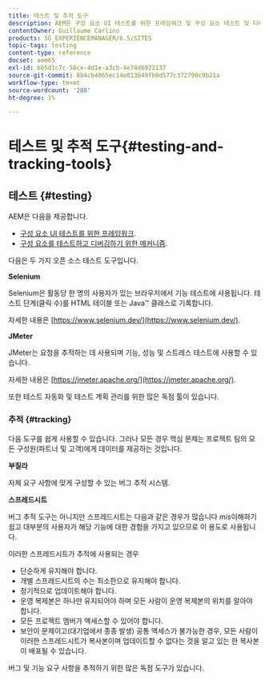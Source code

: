 ```yaml
---
title: 테스트 및 추적 도구
description: AEM은 구성 요소 UI 테스트를 위한 프레임워크 및 구성 요소 테스트 및 디버깅을 위한 메커니즘을 제공합니다
contentOwner: Guillaume Carlino
products: SG_EXPERIENCEMANAGER/6.5/SITES
topic-tags: testing
content-type: reference
docset: aem65
exl-id: bb5d1c7c-56ce-4d1e-a3cb-4e74d6922137
source-git-commit: 8b4cb4065ec14e813b49fb0d577c372790c9b21a
workflow-type: tm+mt
source-wordcount: '288'
ht-degree: 1%

---
```


# 테스트 및 추적 도구{#testing-and-tracking-tools}

## 테스트 {#testing}

AEM은 다음을 제공합니다.

* [구성 요소 UI 테스트를 위한 프레임워크](/help/sites-developing/hobbes.md).
* [구성 요소를 테스트하고 디버깅하기 위한 메커니즘](/help/sites-developing/developer-mode.md).

다음은 두 가지 오픈 소스 테스트 도구입니다.

**Selenium**

Selenium은 활동당 한 명의 사용자가 있는 브라우저에서 기능 테스트에 사용됩니다. 테스트 단계(클릭 수)를 HTML 테이블 또는 Java™ 클래스로 기록합니다.

자세한 내용은 [https://www.selenium.dev/](https://www.selenium.dev/).

**JMeter**

JMeter는 요청을 추적하는 데 사용되며 기능, 성능 및 스트레스 테스트에 사용할 수 있습니다.

자세한 내용은 [https://jmeter.apache.org/](https://jmeter.apache.org/).

또한 테스트 자동화 및 테스트 계획 관리를 위한 많은 독점 툴이 있습니다.

### 추적 {#tracking}

다음 도구를 쉽게 사용할 수 있습니다. 그러나 모든 경우 핵심 문제는 프로젝트 팀의 모든 구성원(파트너 및 고객)에게 데이터를 제공하는 것입니다.

**부질라**

자체 요구 사항에 맞게 구성할 수 있는 버그 추적 시스템.

**스프레드시트**

버그 추적 도구는 아니지만 스프레드시트는 다음과 같은 경우가 많습니다 *mis*&#x200B;이해하기 쉽고 대부분의 사용자가 해당 기능에 대한 경험을 가지고 있으므로 이 용도로 사용됩니다.

이러한 스프레드시트가 추적에 사용되는 경우

* 단순하게 유지해야 합니다.
* 개별 스프레드시트의 수는 최소한으로 유지해야 합니다.
* 정기적으로 업데이트해야 합니다.
* 운영 복제본은 하나만 유지되어야 하며 모든 사람이 운영 복제본의 위치를 알아야 합니다.
* 모든 프로젝트 멤버가 액세스할 수 있어야 합니다.
* 보안이 문제이고(대기업에서 종종 발생) 공통 액세스가 불가능한 경우, 모든 사람이 이러한 스프레드시트가 복사본이며 업데이트할 수 없다는 것을 알고 있는 한 복사본이 배포될 수 있습니다.

버그 및 기능 요구 사항을 추적하기 위한 많은 독점 도구가 있습니다.
